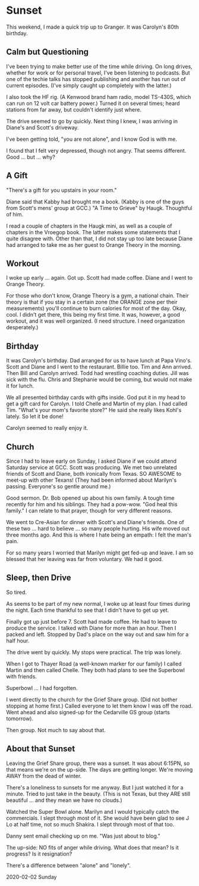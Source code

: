 # Sunset

This weekend, I made a quick trip up to Granger.
It was Carolyn's 80th birthday.

## Calm but Questioning

I've been trying to make better use of the time while driving.
On long drives, whether for work or for personal travel, I've been
listening to podcasts. But one of the techie talks has stopped
publishing and another has run out of current episodes. (I've simply
caught up completely with the latter.)

I also took the HF rig.
(A Kenwood brand ham radio, model TS-430S, which can run on 12 volt
car battery power.) Turned it on several times; heard stations
from far away, but couldn't identify just where.

The drive seemed to go by quickly.
Next thing I knew, I was arriving in Diane's and Scott's driveway.

I've been getting told, "you are not alone", and I know God is with me.

I found that I felt very depressed, though not angry.
That seems different. Good ... but ... why?

## A Gift

"There's a gift for you upstairs in your room."

Diane said that Kabby had brought me a book.
(Kabby is one of the guys from Scott's mens' group at GCC.)
"A Time to Grieve" by Haugk. Thoughtful of him.

I read a couple of chapters in the Haugk mini,
as well as a couple of chapters in the Vroegop book.
The latter makes some statements that I quite disagree with.
Other than that, I did not stay up too late because Diane had arranged
to take me as her guest to Orange Theory in the morning.

## Workout

I woke up early ... again.
Got up. Scott had made coffee.
Diane and I went to Orange Theory.

For those who don't know, Orange Theory is a gym, a national chain.
Their theory is that if you stay in a certain zone (the ORANGE zone
per their measurements) you'll continue to burn calories for most
of the day. Okay, cool. I didn't get there, this being my first time.
It was, however, a good workout, and it was well organized.
(I need structure. I need organization desperately.)

## Birthday

It was Carolyn's birthday.
Dad arranged for us to have lunch at Papa Vino's.
Scott and Diane and I went to the restaurant. Billie too.
Tim and Ann arrived. Then Bill and Carolyn arrived.
Todd had wrestling coaching duties. Jill was sick with the flu.
Chris and Stephanie would be coming, but would not make it for lunch.

We all presented birthday cards with gifts inside.
God put it in my head to get a gift card for Carolyn. I told Chelle and
Martin of my plan. I had called Tim. "What's your mom's favorite store?"
He said she really likes Kohl's lately. So let it be done!

Carolyn seemed to really enjoy it.

## Church

Since I had to leave early on Sunday, I asked Diane if we could
attend Saturday service at GCC. Scott was producing. We met two
unrelated friends of Scott and Diane, both ironically from Texas.
SO AWESOME to meet-up with other Texans! (They had been informed
about Marilyn's passing. Everyone's so gentle around me.)

Good sermon. Dr. Bob opened up about his own family.
A tough time recently for him and his siblings. They had a pow-wow.
"God heal this family." I can relate to that prayer, though for
very different reasons.

We went to Cre-Asian for dinner with Scott's and Diane's friends.
One of these two ... hard to believe ... so many people hurting.
His wife moved out three months ago. And this is where I hate being
an empath: I felt the man's pain.

For so many years I worried that Marilyn might get fed-up and leave.
I am so blessed that her leaving was far from voluntary. We had it good.

## Sleep, then Drive

So tired.

As seems to be part of my new normal,
I woke up at least four times during the night.
Each time thankful to see that I didn't have to get up yet.

Finally got up just before 7. Scott had made coffee.
He had to leave to produce the service. I talked with Diane
for more than an hour. Then I packed and left. Stopped by Dad's place
on the way out and saw him for a half hour.

The drive went by quickly.
My stops were practical.
The trip was lonely.

When I got to Thayer Road (a well-known marker for our family)
I called Martin and then called Chelle. They both had plans to see
the Superbowl with friends.

Superbowl ... I had forgotten.

I went directly to the church for the Grief Share group.
(Did not bother stopping at home first.) Called everyone
to let them know I was off the road. Went ahead and also signed-up
for the Cedarville GS group (starts tomorrow).

Then group. Not much to say about that.

## About that Sunset

Leaving the Grief Share group, there was a sunset.
It was about 6:15PN, so that means we're on the up-side.
The days are getting longer. We're moving AWAY from the dead of winter.

There's a loneliness to sunsets for me anyway. But I just watched it
for a minute. Tried to just take in the beauty. (This is not Texas,
but they ARE still beautiful ... and they mean we have no clouds.)

Watched the Super Bowl alone. Marilyn and I would typically catch the
commercials. I slept through most of it. She would have been glad to see
J Lo at half time, not so much Shakira. I slept through most of that too.

Danny sent email checking up on me.
"Was just about to blog."

The up-side:
NO fits of anger while driving. What does that mean?
Is it progress? Is it resignation?

There's a difference between "alone" and "lonely".

2020-02-02 Sunday


